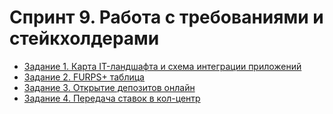 # Спринт 9. Работа с требованиями и стейкхолдерами

* [Задание 1. Карта IT-ландшафта и схема интеграции приложений](Task1%2FREADME.md)
* [Задание 2. FURPS+ таблица](Task2%2FREADME.md)
* [Задание 3. Открытие депозитов онлайн](Task3%2FREADME.md)
* [Задание 4. Передача ставок в кол-центр](README.md)
